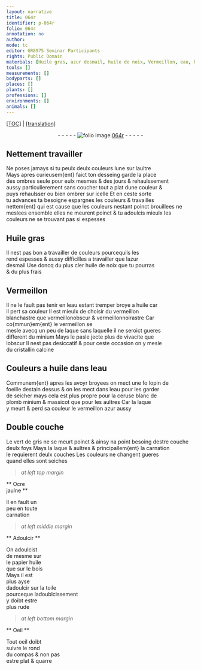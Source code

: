 ```yaml
---
layout: narrative
title: 064r
identifier: p-064r
folio: 064r
annotation: no
author:
mode: tc
editor: GR8975 Seminar Participants
rights: Public Domain
materials: [Huile gras, azur desmail, huile de noix, Vermeillon, eau, huile, vermeillon blanchastre, vermeillonobscur, vermeillonnoirastre, vermeillon, laque, minium, cristallin, lopin de foeille d, ceruse blanc de plomb, massicot, vermeillon azur, vert de gris, Ocre jaulne, papier huile, bois, toile]
tools: []
measurements: []
bodyparts: []
places: []
plants: []
professions: []
environments: []
animals: []
---
```


<p><a href="{{ site.baseurl }}/diplomatic/" target="_blank">[TOC]</a> | <a href="{{ site.baseurl }}/texts/p-064r_tl/ target="_blank"">[translation]</a></p><div class="folio" align="center">- - - - - <a href="http://gallica.bnf.fr/ark:/12148/btv1b10500001g/f133.image" target="_blank"><img src="https://cu-mkp.github.io/2017-workshop-edition/assets/photo-icon.png" alt="folio image: " style="display:inline-block; margin-bottom:-3px;"/>064r</a> - - - - - </div>  
  

## Nettement travailler

 
Ne poses jamays si tu peulx deulx couleurs lune sur laultre<br/> Mays apres curieusem{ent} faict ton desseing garde la place<br/> des ombres seule pour eulx mesmes & des jours & rehaulssement<br/> aussy particulierement sans coucher tout a plat dune couleur &<br/> puys rehaulsser ou bien ombrer sur icelle Et en ceste sorte<br/> tu advances ta besoigne espargnes les couleurs & travailles<br/> nettem{ent} qui est cause que les couleurs nestant poinct brouillees ne<br/> meslees ensemble elles ne meurent poinct & tu adoulcis mieulx les<br/> couleurs ne se trouvant pas si espesses
 
 
  

## <span class="m">Huile gras</span>

 
Il nest pas bon a travailler de couleurs pourcequils les<br/> rend espesses & aussy difficilles a travailler que l<span class="m">azur<br/> desmail</span> Use doncq du plus cler <span class="m">huile de noix</span> que tu pourras<br/> & du plus frais
 
 
  

## <span class="m">Vermeillon</span>

 
Il ne le fault pas tenir en l<span class="m">eau</span> estant <span class="del">tremper</span> <span class="add">broye</span> a <span class="m">huile</span> car<br/> il pert sa couleur Il est mieulx de choisir du <span class="m">vermeillon<br/> blanchastre</span> que <span class="m"><span class="sup">vermeillon</span>obscur</span> & <span class="m"><span class="sup">vermeillon</span>noirastre</span> Car co{mmun}em{ent} le <span class="m">vermeillon</span> se<br/> mesle avecq un peu de <span class="m">laque</span> sans laquelle il ne seroict gueres<br/> different du <span class="m">minium</span> Mays le pasle jecte plus de vivacite que<br/> lobscur Il nest pas desiccatif & pour ceste occasion on y mesle<br/> du <span class="m">cristallin</span> calcine
 
 
  

## Couleurs a <span class="m">huile</span> dans l<span class="m">eau</span>

 
Communem{ent} apres les avoyr broyees on mect une <span class="del">fo</span> <span class="m">lopin de<br/> foeille d</span>estain dessus & on les mect dans l<span class="m">eau</span> pour les garder<br/> de seicher mays cela est plus propre pour la <span class="m">ceruse blanc de<br/> plomb</span> <span class="m">minium</span> & <span class="m">massicot</span> que pour les aultres Car la <span class="m">laque</span><br/> y meurt & perd sa couleur le <span class="m">vermeillon azur</span> aussy
 
 
  

## Double couche

 
Le <span class="m">vert <span class="add">de gris</span></span> ne se meurt poinct & ainsy na point besoing destre couche<br/> deulx foys Mays la <span class="m">laque</span> & aultres & principallem{ent} la carnation<br/> <span class="del">le</span> requierent deulx couches Les couleurs ne changent gueres<br/> quand elles sont seiches
 
 
> *at left top margin*
> 
> 
>    

** <span class="m">Ocre<br/> jaulne</span> **

 
 Il en fault un<br/> peu en toute<br/> carnation
 
 
> *at left middle margin*
> 
> 
>    

** Adoulcir **

 
 On adoulcist<br/> de mesme sur<br/> le <span class="m">papier huile</span><br/> que sur le <span class="m">bois</span><br/> Mays il est<br/> plus ayse<br/> dadoulcir sur la <span class="m">toile</span><br/> pourceque ladoublcissement<br/> y doibt estre<br/> plus rude
 
 
> *at left bottom margin*
> 
> 
>    

** Oeil **

 
 Tout oeil doibt<br/> suivre le rond<br/> du compas & non pas<br/> estre plat & quarre
 
